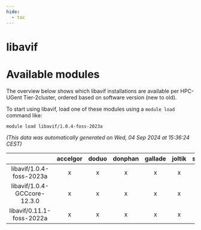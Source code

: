 ```yaml
---
hide:
  - toc
---
```


libavif
=======

# Available modules


The overview below shows which libavif installations are available per HPC-UGent Tier-2cluster, ordered based on software version (new to old).

To start using libavif, load one of these modules using a `module load` command like:

```shell
module load libavif/1.0.4-foss-2023a
```

*(This data was automatically generated on Wed, 04 Sep 2024 at 15:36:24 CEST)*  

| |accelgor|doduo|donphan|gallade|joltik|shinx|skitty|
| :---: | :---: | :---: | :---: | :---: | :---: | :---: | :---: |
|libavif/1.0.4-foss-2023a|x|x|x|x|x|-|x|
|libavif/1.0.4-GCCcore-12.3.0|x|x|x|x|x|x|x|
|libavif/0.11.1-foss-2022a|x|x|x|x|x|-|x|
